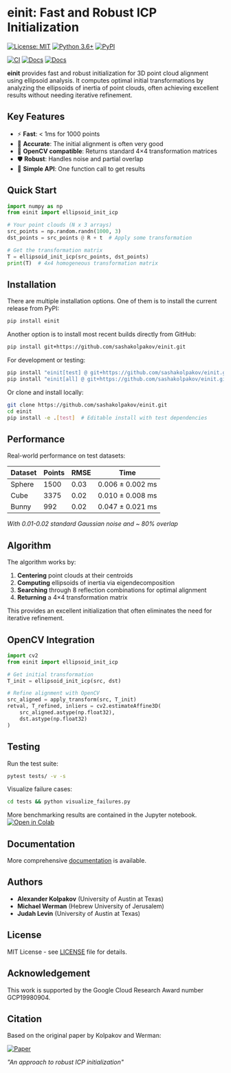 # einit: Fast and Robust ICP Initialization

[![License: MIT](https://img.shields.io/badge/License-MIT-blue.svg)](https://opensource.org/licenses/MIT)
[![Python 3.6+](https://img.shields.io/badge/python-3.6+-blue.svg)](https://www.python.org/downloads/)
[![PyPI](https://img.shields.io/pypi/v/einit.svg)](https://pypi.org/project/einit/)

<!-- CI status from GitHub Actions -->
[![CI](https://img.shields.io/github/actions/workflow/status/sashakolpakov/einit/pylint.yml?branch=main&label=CI&logo=github)](https://github.com/sashakolpakov/einit/actions/workflows/pylint.yml) <!-- Docs status from GitHub Actions -->
[![Docs](https://img.shields.io/github/actions/workflow/status/sashakolpakov/einit/deploy_docs.yml?branch=main&label=Docs&logo=github)](https://github.com/sashakolpakov/einit/actions/workflows/deploy_docs.yml) <!-- Docs health via HTTP ping -->
[![Docs](https://img.shields.io/website-up-down-green-red/https/sashakolpakov.github.io/einit?label=API%20Documentation)](https://sashakolpakov.github.io/einit/)


**einit** provides fast and robust initialization for 3D point cloud alignment using ellipsoid analysis. It computes optimal initial transformations by analyzing the ellipsoids of inertia of point clouds, often achieving excellent results without needing iterative refinement.

## Key Features

- ⚡ **Fast**: < 1ms for 1000 points
- 🎯 **Accurate**: The initial alignment is often very good
- 🔧 **OpenCV compatible**: Returns standard 4×4 transformation matrices  
- 🛡️ **Robust**: Handles noise and partial overlap
- 🐍 **Simple API**: One function call to get results

## Quick Start

```python
import numpy as np
from einit import ellipsoid_init_icp

# Your point clouds (N x 3 arrays)
src_points = np.random.randn(1000, 3)
dst_points = src_points @ R + t  # Apply some transformation

# Get the transformation matrix
T = ellipsoid_init_icp(src_points, dst_points)
print(T)  # 4x4 homogeneous transformation matrix
```

## Installation

There are multiple installation options. One of them is to install the current release from PyPI:

```bash
pip install einit
```

Another option is to install most recent builds directly from GitHub:

```bash
pip install git+https://github.com/sashakolpakov/einit.git
```

For development or testing:
```bash
pip install "einit[test] @ git+https://github.com/sashakolpakov/einit.git@main"  # Includes matplotlib, pytest
pip install "einit[all] @ git+https://github.com/sashakolpakov/einit.git@main"   # Everything including docs
```

Or clone and install locally:
```bash
git clone https://github.com/sashakolpakov/einit.git
cd einit
pip install -e .[test]  # Editable install with test dependencies
```

## Performance

Real-world performance on test datasets:

| Dataset | Points | RMSE  | Time             |
|---------|--------|-------|------------------|
| Sphere  | 1500   | 0.03  | 0.006 ± 0.002 ms |  
| Cube    | 3375   | 0.02  | 0.010 ± 0.008 ms |
| Bunny   | 992    | 0.02  | 0.047 ± 0.021 ms |

*With 0.01-0.02 standard Gaussian noise and ~ 80% overlap*

## Algorithm

The algorithm works by:

1. **Centering** point clouds at their centroids
2. **Computing** ellipsoids of inertia via eigendecomposition  
3. **Searching** through 8 reflection combinations for optimal alignment
4. **Returning** a 4×4 transformation matrix

This provides an excellent initialization that often eliminates the need for iterative refinement.

## OpenCV Integration

```python
import cv2
from einit import ellipsoid_init_icp

# Get initial transformation
T_init = ellipsoid_init_icp(src, dst)

# Refine alignment with OpenCV 
src_aligned = apply_transform(src, T_init)
retval, T_refined, inliers = cv2.estimateAffine3D(
    src_aligned.astype(np.float32), 
    dst.astype(np.float32)
)
```

## Testing

Run the test suite:
```bash
pytest tests/ -v -s
```

Visualize failure cases:
```bash
cd tests && python visualize_failures.py
```

More benchmarking results are contained in the Jupyter notebook. [![Open in Colab](https://colab.research.google.com/assets/colab-badge.svg)](
  https://colab.research.google.com/github/sashakolpakov/einit/blob/main/tests/visual_tests.ipynb
)

## Documentation

More comprehensive [documentation](https://sashakolpakov.github.io/einit/) is available. 

## Authors

- **Alexander Kolpakov** (University of Austin at Texas)
- **Michael Werman** (Hebrew University of Jerusalem)  
- **Judah Levin** (University of Austin at Texas)

## License

MIT License - see [LICENSE](LICENSE) file for details.

## Acknowledgement

This work is supported by the Google Cloud Research Award number GCP19980904.

## Citation

Based on the original paper by Kolpakov and Werman:

[![Paper](https://img.shields.io/badge/arXiv-read%20PDF-b31b1b.svg)](https://arxiv.org/abs/2212.05332)

*"An approach to robust ICP initialization"*
